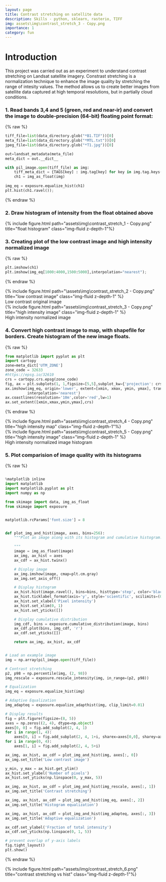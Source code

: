 ```yaml
---
layout: page
title: Contrast stretching on satellite data
description: Skills - python, sklearn, rasterio, TIFF 
img: assets\img\contrast_stretch_3 - Copy.png
importance: 1
category: fun
---
```


# Introduction 
This project was carried out as an experiment to understand contrast stretching on Landsat satellite imagery. Constrast stretching is a normalization technique to enhance the image quality by stretching the range of intesity values. The method allows us to create better images from satellite data captured at high temporal resolutions, but in partially cloud conditions. 


### 1. Read bands 3,4 and 5 (green, red and near-ir) and convert the image to double-precision (64-bit) floating point format:
{% raw %}
```python
tiff_file=list(data_directory.glob("*B1.TIF"))[0]
meta_file=list(data_directory.glob("*MTL.txt"))[0]
jpeg_file=list(data_directory.glob("*T1.jpg"))[0]

out=landsat_metadata(meta_file)
meta_dict = out.__dict__

with pil_image.open(tiff_file) as img:
    tiff_meta_dict = {TAGS[key] : img.tag[key] for key in img.tag.keys()}
    ch1 = img_as_float(img)
    
img_eq = exposure.equalize_hist(ch1)  
plt.hist(ch1.ravel());
```
{% endraw %}

### 2. Draw histogram of intensity from the float obtained above


<div class="row">
    <div class="col-sm">
        {% include figure.html path="assets\img\contrast_stretch_1 - Copy.png" title="float histogram" class="img-fluid z-depth-1"%}
    </div>
</div>

### 3. Creating plot of the low contrast image and high intensity normalized image
{% raw %}
```python
plt.imshow(ch1)
plt.imshow(img_eq[1000:4000,1500:5000],interpolation="nearest");
```
{% endraw %}

<div class="row">
    <div class="col-sm mt-3 mt-md-0">
        {% include figure.html path="\assets\img\contrast_stretch_2 - Copy.png" title="low contrast image" class="img-fluid z-depth-1" %}
    </div>
</div>
<div class="caption">
    Low contrast original image
</div>

<div class="row">
    <div class="col-sm mt-3 mt-md-0">
        {% include figure.html path="assets\img\contrast_stretch_3 - Copy.png" title="high intensity image" class="img-fluid z-depth-1" %}
    </div>
</div>
<div class="caption">
    High intensity normalized image
</div>

### 4. Convert high contrast image to map, with shapefile for borders. Create histogram of the new image floats.

{% raw %}
```python
from matplotlib import pyplot as plt
import cartopy
zone=meta_dict['UTM_ZONE']
zone_code = 32633
#https://epsg.io/32610
crs = cartopy.crs.epsg(zone_code)
fig, ax = plt.subplots(1, 1,figsize=[5,5],subplot_kw={'projection': crs})
ax.imshow(img_eq, origin='lower', extent=[xmin, xmax, ymin, ymax], transform=crs, 
          interpolation='nearest')
ax.coastlines(resolution='10m',color='red',lw=1)
ax.set_extent([xmin,xmax,ymin,ymax],crs)
```
{% endraw %}

<div class="row">
    <div class="col-sm">
        {% include figure.html path="assets\img\contrast_stretch_4 - Copy.png" title="high intensity map" class="img-fluid z-depth-1"%}
    </div>
</div>

<div class="row">
    <div class="col-sm mt-3 mt-md-0">
        {% include figure.html path="assets\img\contrast_stretch_5 - Copy.png" title="high intensity image" class="img-fluid z-depth-1" %}
    </div>
</div>
<div class="caption">
    High intensity normalized image histogram
</div>

### 5. Plot comparision of image quality with its histograms
{% raw %}
```python

%matplotlib inline
import matplotlib
import matplotlib.pyplot as plt
import numpy as np

from skimage import data, img_as_float
from skimage import exposure


matplotlib.rcParams['font.size'] = 8


def plot_img_and_hist(image, axes, bins=256):
    """Plot an image along with its histogram and cumulative histogram.

    """
    image = img_as_float(image)
    ax_img, ax_hist = axes
    ax_cdf = ax_hist.twinx()

    # Display image
    ax_img.imshow(image, cmap=plt.cm.gray)
    ax_img.set_axis_off()

    # Display histogram
    ax_hist.hist(image.ravel(), bins=bins, histtype='step', color='black')
    ax_hist.ticklabel_format(axis='y', style='scientific', scilimits=(0, 0))
    ax_hist.set_xlabel('Pixel intensity')
    ax_hist.set_xlim(0, 1)
    ax_hist.set_yticks([])

    # Display cumulative distribution
    img_cdf, bins = exposure.cumulative_distribution(image, bins)
    ax_cdf.plot(bins, img_cdf, 'r')
    ax_cdf.set_yticks([])

    return ax_img, ax_hist, ax_cdf


# Load an example image
img = np.array(pil_image.open(tiff_file))

# Contrast stretching
p2, p98 = np.percentile(img, (2, 98))
img_rescale = exposure.rescale_intensity(img, in_range=(p2, p98))

# Equalization
img_eq = exposure.equalize_hist(img)

# Adaptive Equalization
img_adapteq = exposure.equalize_adapthist(img, clip_limit=0.01)

# Display results
fig = plt.figure(figsize=(8, 5))
axes = np.zeros((2, 4), dtype=np.object)
axes[0, 0] = fig.add_subplot(2, 4, 1)
for i in range(1, 4):
    axes[0, i] = fig.add_subplot(2, 4, 1+i, sharex=axes[0,0], sharey=axes[0,0])
for i in range(0, 4):
    axes[1, i] = fig.add_subplot(2, 4, 5+i)

ax_img, ax_hist, ax_cdf = plot_img_and_hist(img, axes[:, 0])
ax_img.set_title('Low contrast image')

y_min, y_max = ax_hist.get_ylim()
ax_hist.set_ylabel('Number of pixels')
ax_hist.set_yticks(np.linspace(0, y_max, 5))

ax_img, ax_hist, ax_cdf = plot_img_and_hist(img_rescale, axes[:, 1])
ax_img.set_title('Contrast stretching')

ax_img, ax_hist, ax_cdf = plot_img_and_hist(img_eq, axes[:, 2])
ax_img.set_title('Histogram equalization')

ax_img, ax_hist, ax_cdf = plot_img_and_hist(img_adapteq, axes[:, 3])
ax_img.set_title('Adaptive equalization')

ax_cdf.set_ylabel('Fraction of total intensity')
ax_cdf.set_yticks(np.linspace(0, 1, 5))

# prevent overlap of y-axis labels
fig.tight_layout()
plt.show()
```
{% endraw %}

<div class="row">
    <div class="col-sm">
        {% include figure.html path="assets/img/contrast_stretch_6.png" title="contrast stretching vs hist" class="img-fluid z-depth-1"%}
    </div>
</div>







